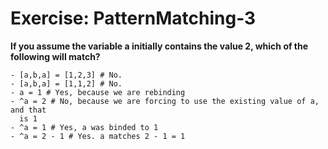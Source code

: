 # Exercise: PatternMatching-3

**If you assume the variable a initially contains the value 2, which of the
following will match?**

```
- [a,b,a] = [1,2,3] # No. 
- [a,b,a] = [1,1,2] # No. 
- a = 1 # Yes, because we are rebinding
- ^a = 2 # No, because we are forcing to use the existing value of a, and that
  is 1
- ^a = 1 # Yes, a was binded to 1
- ^a = 2 - 1 # Yes. a matches 2 - 1 = 1
```
